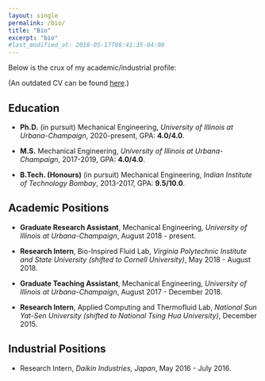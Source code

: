 ```yaml
---
layout: single
permalink: /bio/
title: "Bio"
excerpt: "bio"
#last_modified_at: 2018-05-17T08:41:35-04:00
---
```

Below is the crux of my academic/industrial profile:

(An outdated CV can be found [here](https://drive.google.com/file/d/14fdI71jWm4XCPuhXVVciPKePSRfDEgjM/view?usp=sharing).)

## Education

- **Ph.D.** (in pursuit) Mechanical Engineering,
*University of Illinois at Urbana-Champaign*, 2020-present, GPA: **4.0/4.0**.

- **M.S.** Mechanical Engineering,
*University of Illinois at Urbana-Champaign*, 2017-2019, GPA: **4.0/4.0**.

- **B.Tech. (Honours)** (in pursuit) Mechanical Engineering,
*Indian Institute of Technology Bombay*, 2013-2017, GPA: **9.5/10.0**.

## Academic Positions

- **Graduate Research Assistant**, Mechanical Engineering,
*University of Illinois at Urbana-Champaign*, August 2018 - present.

- **Research Intern**, Bio-Inspired Fluid Lab,
*Virginia Polytechnic Institute and State University (shifted to Cornell University)*,
May 2018 - August 2018.

- **Graduate Teaching Assistant**, Mechanical Engineering,
*University of Illinois at Urbana-Champaign*, August 2017 - December 2018.

- **Research Intern**, Applied Computing and Thermofluid Lab,
*National Sun Yat-Sen University (shifted to National Tsing Hua University)*, December 2015.

## Industrial Positions

- Research Intern, *Daikin Industries, Japan*, May 2016 - July 2016.

